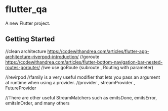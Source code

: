 # flutter_qa

A new Flutter project.

## Getting Started



//clean architecture
https://codewithandrea.com/articles/flutter-app-architecture-riverpod-introduction/
//goroute
https://codewithandrea.com/articles/flutter-bottom-navigation-bar-nested-routes-gorouter/
//we use goRoute (subroute , Routing with parameter)

//revirpod
//family is a very useful modifier that lets you pass an argument at runtime when using a provider.
  //provider , streamProvider , FutureProvider

  //There are other useful StreamMatchers such as emitsDone, emitsError, emitsInOrder, and many others
